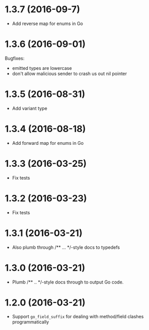 # 1.3.7 (2016-09-7)

- Add reverse map for enums in Go

# 1.3.6 (2016-09-01)

Bugfixes:
 - emitted types are lowercase
 - don't allow malicious sender to crash us out nil pointer

# 1.3.5 (2016-08-31)

- Add variant type

# 1.3.4 (2016-08-18)

- Add forward map for enums in Go

# 1.3.3 (2016-03-25)

- Fix tests

# 1.3.2 (2016-03-23)

- Fix tests

# 1.3.1 (2016-03-21)

- Also plumb through /** ... */-style docs to typedefs

# 1.3.0 (2016-03-21)

- Plumb /** .. */-style docs through to output Go code.

# 1.2.0 (2016-03-21)

- Support `go_field_suffix` for dealing with method/field clashes programmatically
